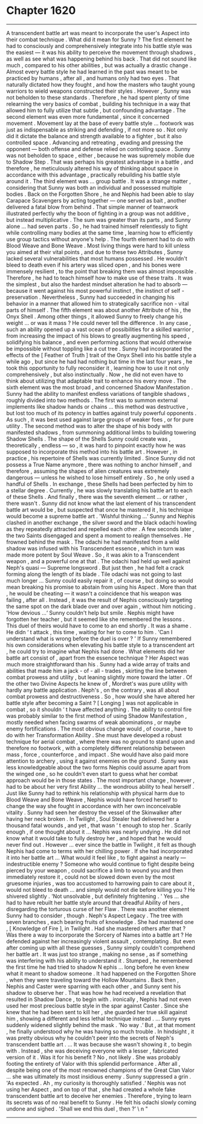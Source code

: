 
# Chapter 1620


---

A transcendent battle art was meant to incorporate the user's Aspect into their combat technique . What did it mean for Sunny ?
The first element he had to consciously and comprehensively integrate into his battle style was the easiest — it was his ability to perceive the movement through shadows , as well as see what was happening behind his back . That did not sound like much , compared to his other abilities , but was actually a drastic change .
Almost every battle style he had learned in the past was meant to be practiced by humans , after all , and humans only had two eyes . That naturally dictated how they fought , and how the masters who taught young warriors to wield weapons constructed their styles . However , Sunny was not beholden to these standards . Therefore , he had spent plenty of time relearning the very basics of combat , building his technique in a way that allowed him to fully utilize that subtle , but confounding advantage .
The second element was even more fundamental , since it concerned movement . Movement lay at the base of every battle style ... footwork was just as indispensable as striking and defending , if not more so . Not only did it dictate the balance and strength available to a fighter , but it also controlled space .
Advancing and retreating , evading and pressing the opponent — both offense and defense relied on controlling space . Sunny was not beholden to space , either , because he was supremely mobile due to Shadow Step .
That was perhaps his greatest advantage in a battle , and therefore , he meticulously altered his way of thinking about space in accordance with this advantage , practically rebuilding his battle style around it .
The third element was ... group battle . It was a strange matter , considering that Sunny was both an individual and possessed multiple bodies .
Back on the Forgotten Shore , he and Nephis had been able to slay Carapace Scavengers by acting together — one served as bait , another delivered a fatal blow from behind . That simple manner of teamwork illustrated perfectly why the boon of fighting in a group was not additive , but instead multiplicative . The sum was greater than its parts , and Sunny alone ... had seven parts .
So , he had trained himself relentlessly to fight while controlling many bodies at the same time , learning how to efficiently use group tactics without anyone's help .
The fourth element had to do with Blood Weave and Bone Weave . Most living things were hard to kill unless you aimed at their vital points , and due to these two Attributes , Sunny lacked several vulnerabilities that most humans possessed . He wouldn't bleed to death even if his artery was sliced open , and his bones were immensely resilient , to the point that breaking them was almost impossible .
Therefore , he had to teach himself how to make use of these traits . It was the simplest , but also the hardest mindset alteration he had to absorb — because it went against his most powerful instinct , the instinct of self - preservation . Nevertheless , Sunny had succeeded in changing his behavior in a manner that allowed him to strategically sacrifice non - vital parts of himself .
The fifth element was about another Attribute of his , the Onyx Shell . Among other things , it allowed Sunny to freely change his weight ... or was it mass ? He could never tell the difference .
In any case , such an ability opened up a vast ocean of possibilities for a skilled warrior , from increasing the impact of his blows to greatly augmenting his speed , solidifying his balance , and even performing actions that would otherwise be impossible without toppling like a cut tree .
Sunny had incorporated the effects of the [ Feather of Truth ] trait of the Onyx Shell into his battle style a while ago , but since he had had nothing but time in the last four years , he took this opportunity to fully reconsider it , learning how to use it not only comprehensively , but also instinctually . Now , he did not even have to think about utilizing that adaptable trait to enhance his every move .
The sixth element was the most broad , and concerned Shadow Manifestation . Sunny had the ability to manifest endless variations of tangible shadows , roughly divided into two methods . The first was to summon external implements like shadow hands or chains ... this method was destructive , but lost too much of its potency in battles against truly powerful opponents .
As such , it was best used against large groups of weaker foes , or for pure utility .
The second method was to alter the shape of his body with manifested shadows , from summoning additional limbs to building towering Shadow Shells . The shape of the Shells Sunny could create was , theoretically , endless — so , it was hard to pinpoint exactly how he was supposed to incorporate this method into his battle art .
However , in practice , his repertoire of Shells was currently limited . Since Sunny did not possess a True Name anymore , there was nothing to anchor himself , and therefore , assuming the shapes of alien creatures was extremely dangerous — unless he wished to lose himself entirely . So , he only used a handful of Shells . In exchange , these Shells had been perfected by him to a stellar degree .
Currently , he was slowly translating his battle art to each of these Shells .
And finally , there was the seventh element ... or rather , there wasn't .
Sunny did not know what the last element of his transcendent battle art would be , but suspected that once he mastered it , his technique would become a supreme battle art . 'Wishful thinking ...‘
Sunny and Nephis clashed in another exchange , the silver sword and the black odachi howling as they repeatedly attracted and repelled each other . A few seconds later , the two Saints disengaged and spent a moment to realign themselves .
He frowned behind the mask .
The odachi he had manifested from a wild shadow was infused with his Transcendent essence , which in turn was made more potent by Soul Weave . So , it was akin to a Transcendent weapon , and a powerful one at that . The odachi had held up well against Neph's quasi — Supreme longsword .
But just then , he had felt a crack forming along the length of its blade . Tile odachi was not going to last much longer ... Sunny could easily repair it , of course , but doing so would mean breaking his promise to abstain from using his Aspect .
More than that , he would be cheating — it wasn't a coincidence that his weapon was failing , after all . Instead , it was the result of Nephis consciously targeting the same spot on the dark blade over and over again , without him noticing .
'How devious ...‘
Sunny couldn't help but smile .
Nephis might have forgotten her teacher , but it seemed like she remembered the lessons . This duel of theirs would have to come to an end shortly .
It was a shame .
He didn ‘ t attack , this time , waiting for her to come to him .
'Can I understand what is wrong before the duel is over ? '
If Sunny remembered his own considerations when elevating his battle style to a transcendent art , he could try to imagine what Nephis had done .
What elements did her battle art consist of , apart from the essence technique ?
Her Aspect was much more straightforward than his . Sunny had a wide array of traits and abilities that made him a jack - of - all - trades , skirting the line between combat prowess and utility , but leaning slightly more toward the latter .
Of the other two Divine Aspects he knew of , Mordret's was pure utility with hardly any battle application . Neph's , on the contrary , was all about combat prowess and destructiveness .
So , how would she have altered her battle style after becoming a Saint ?
[ Longing ] was not applicable in combat , so it shouldn ‘ t have affected anything . The ability to control fire was probably similar to the first method of using Shadow Manifestation , mostly needed when facing swarms of weak abominations , or maybe enemy fortifications . The most obvious change would , of course , have to do with her Transformation Ability . She must have developed a robust technique for aerial combat , where there was no ground to stand upon and therefore no footwork , with a completely different relationship between mass , force , counterforce , and impact . She would have also paid more attention to archery , using it against enemies on the ground .
Sunny was less knowledgeable about the two forms Nephis could assume apart from the winged one , so he couldn't even start to guess what her combat approach would be in those states .
The most important change , however , had to be about her very first Ability ... the wondrous ability to heal herself . Just like Sunny had to rethink his relationship with physical harm due to Blood Weave and Bone Weave , Nephis would have forced herself to change the way she fought in accordance with her own inconceivable vitality .
Sunny had seen her destroy the vessel of the Skinwalker after having her neck broken . In Twilight , Soul Stealer had delivered her a thousand fatal wounds , and yet , that wasn ‘ t enough to stop her . Scarily enough , if one thought about it ... Nephis was nearly undying . He did not know what it would take to fully destroy her , and hoped that he would never find out . However ... ever since the battle in Twilight , it felt as though Nephis had come to terms with her chilling power . If she had incorporated it into her battle art ...
What would it feel like , to fight against a nearly — indestructible enemy ? Someone who would continue to fight despite being pierced by your weapon , could sacrifice a limb to wound you and then immediately restore it , could not be slowed down even by the most gruesome injuries , was too accustomed to harrowing pain to care about it , would not bleed to death ... and simply would not die before killing you ?
He shivered slightly .
'Not unsolvable , but definitely frightening . '
Yes ... she had to have rebuilt her battle style around that dreadful Ability of hers , disregarding the torturous curse of her Flaw .
There was another element Sunny had to consider , though .
Neph's Aspect Legacy . The tree with seven branches , each bearing fruits of knowledge . She had mastered one , [ Knowledge of Fire ], in Twilight . Had she mastered others after that ?
Was there a way to incorporate the Sorcery of Names into a battle art ?
He defended against her increasingly violent assault , contemplating .
But even after coming up with all these guesses , Sunny simply couldn't comprehend her battle art . It was just too strange , making no sense , as if something was interfering with his ability to understand it .
Stumped , he remembered the first time he had tried to shadow N ephis ... long before he even knew what it meant to shadow someone .
It had happened on the Forgotten Shore , when they were traveling toward the Hollow Mountains . Back then , Nephis and Caster were sparring with each other , and Sunny sent his shadow to observe her .
That was how he had received a revelation that resulted in Shadow Dance , to begin with . ironically , Nephis had not even used her most precious battle style in the spar against Caster . Since she knew that he had been sent to kill her , she guarded her true skill against him , showing a different and less lethal technique instead .
... Sunny eyes suddenly widened slightly behind the mask .
'No way .‘
But , at that moment , he finally understood why he was having so much trouble . In hindsight , it was pretty obvious why he couldn't peer into the secrets of Neph's transcendent battle art .
... It was because she wasn't showing it , to begin with . Instead , she was deceiving everyone with a lesser , fabricated version of it .
Was it for his benefit ? No , not likely . She was probably footing the entirety of Valor with this splendid performance . After all , despite being one of the most renowned champions of the Great Clan Valor ... she was ultimately its most insidious enemy .
Sunny suppressed a grin .
'As expected . Ah , my curiosity is thoroughly satisfied .‘
Nephis was not using her Aspect , and on top of that , she had created a whole fake transcendent battle art to deceive her enemies . Therefore , trying to learn its secrets was of no real benefit to Sunny .
He felt his odachi slowly coming undone and sighed .
'Shall we end this duel , then ?’
\ n "

---

